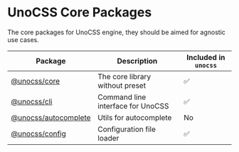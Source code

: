 # UnoCSS Core Packages

The core packages for UnoCSS engine, they should be aimed for agnostic use cases.

| Package | Description | Included in `unocss` |
| ------- | ----------- | -------------------- |
| [@unocss/core](./core) | The core library without preset | ✅ |
| [@unocss/cli](./cli) | Command line interface for UnoCSS | ✅ |
| [@unocss/autocomplete](./autocomplete) | Utils for autocomplete | No |
| [@unocss/config](./config) | Configuration file loader | ✅ |
